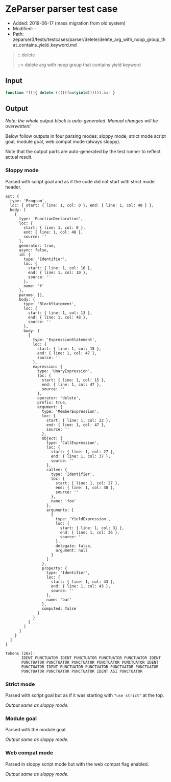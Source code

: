 # ZeParser parser test case

- Added: 2019-06-17 (mass migration from old system)
- Modified: -
- Path: zeparser3/tests/testcases/parser/delete/delete_arg_with_noop_group_that_contains_yield_keyword.md

> :: delete
>
> ::> delete arg with noop group that contains yield keyword

## Input

`````js
function *f(){ delete (((((foo(yield)))))).bar }
`````

## Output

_Note: the whole output block is auto-generated. Manual changes will be overwritten!_

Below follow outputs in four parsing modes: sloppy mode, strict mode script goal, module goal, web compat mode (always sloppy).

Note that the output parts are auto-generated by the test runner to reflect actual result.

### Sloppy mode

Parsed with script goal and as if the code did not start with strict mode header.

`````
ast: {
  type: 'Program',
  loc: { start: { line: 1, col: 0 }, end: { line: 1, col: 48 } },
  body: [
    {
      type: 'FunctionDeclaration',
      loc: {
        start: { line: 1, col: 0 },
        end: { line: 1, col: 48 },
        source: ''
      },
      generator: true,
      async: false,
      id: {
        type: 'Identifier',
        loc: {
          start: { line: 1, col: 10 },
          end: { line: 1, col: 10 },
          source: ''
        },
        name: 'f'
      },
      params: [],
      body: {
        type: 'BlockStatement',
        loc: {
          start: { line: 1, col: 13 },
          end: { line: 1, col: 48 },
          source: ''
        },
        body: [
          {
            type: 'ExpressionStatement',
            loc: {
              start: { line: 1, col: 15 },
              end: { line: 1, col: 47 },
              source: ''
            },
            expression: {
              type: 'UnaryExpression',
              loc: {
                start: { line: 1, col: 15 },
                end: { line: 1, col: 47 },
                source: ''
              },
              operator: 'delete',
              prefix: true,
              argument: {
                type: 'MemberExpression',
                loc: {
                  start: { line: 1, col: 22 },
                  end: { line: 1, col: 47 },
                  source: ''
                },
                object: {
                  type: 'CallExpression',
                  loc: {
                    start: { line: 1, col: 27 },
                    end: { line: 1, col: 37 },
                    source: ''
                  },
                  callee: {
                    type: 'Identifier',
                    loc: {
                      start: { line: 1, col: 27 },
                      end: { line: 1, col: 30 },
                      source: ''
                    },
                    name: 'foo'
                  },
                  arguments: [
                    {
                      type: 'YieldExpression',
                      loc: {
                        start: { line: 1, col: 31 },
                        end: { line: 1, col: 36 },
                        source: ''
                      },
                      delegate: false,
                      argument: null
                    }
                  ]
                },
                property: {
                  type: 'Identifier',
                  loc: {
                    start: { line: 1, col: 43 },
                    end: { line: 1, col: 43 },
                    source: ''
                  },
                  name: 'bar'
                },
                computed: false
              }
            }
          }
        ]
      }
    }
  ]
}

tokens (26x):
       IDENT PUNCTUATOR IDENT PUNCTUATOR PUNCTUATOR PUNCTUATOR IDENT
       PUNCTUATOR PUNCTUATOR PUNCTUATOR PUNCTUATOR PUNCTUATOR IDENT
       PUNCTUATOR IDENT PUNCTUATOR PUNCTUATOR PUNCTUATOR PUNCTUATOR
       PUNCTUATOR PUNCTUATOR PUNCTUATOR IDENT ASI PUNCTUATOR
`````

### Strict mode

Parsed with script goal but as if it was starting with `"use strict"` at the top.

_Output same as sloppy mode._

### Module goal

Parsed with the module goal.

_Output same as sloppy mode._

### Web compat mode

Parsed in sloppy script mode but with the web compat flag enabled.

_Output same as sloppy mode._
